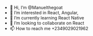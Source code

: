 - 👋 Hi, I’m @Manuelthegoat
- 👀 I’m interested in React, Angular, 
- 🌱 I’m currently learning React Native
- 💞️ I’m looking to collaborate on React
- 📫 How to reach me +2349029021962

<!---
Manuelthegoat/Manuelthegoat is a ✨ special ✨ repository because its `README.md` (this file) appears on your GitHub profile.
You can click the Preview link to take a look at your changes.
--->
